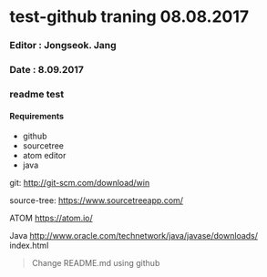# test-github traning 08.08.2017
### Editor : Jongseok. Jang

### Date : 8.09.2017
### readme test

#### Requirements
- github
- sourcetree
- atom editor
- java

git:
http://git-scm.com/download/win


source-tree:
https://www.sourcetreeapp.com/

ATOM
https://atom.io/

Java
http://www.oracle.com/technetwork/java/javase/downloads/
index.html



> Change README.md using github
